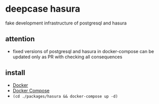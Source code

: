 # deepcase hasura

fake development infrastructure of postgresql and hasura

## attention

- fixed versions of postgresql and hasura in docker-compose can be updated only as PR with checking all consequences

## install

- [Docker](https://docs.docker.com/install/)
- [Docker Compose](https://docs.docker.com/compose/install/)
- `(cd ./packages/hasura && docker-compose up -d)`